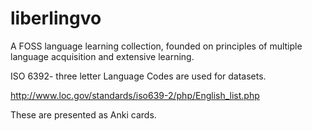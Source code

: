 # liberlingvo
A FOSS language learning collection, founded on principles of multiple language acquisition and extensive learning.

ISO 6392- three letter Language Codes are used for datasets.

http://www.loc.gov/standards/iso639-2/php/English_list.php

These are presented as Anki cards.
